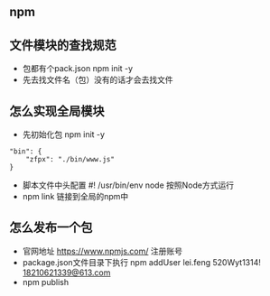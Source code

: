 ## npm 

## 文件模块的查找规范
- 包都有个pack.json  npm init -y
- 先去找文件名（包）没有的话才会去找文件

## 怎么实现全局模块
- 先初始化包 npm init -y
```
"bin": {
    "zfpx": "./bin/www.js"
}
```
- 脚本文件中头配置 #! /usr/bin/env node 按照Node方式运行
- npm link 链接到全局的npm中

## 怎么发布一个包
- 官网地址 https://www.npmjs.com/ 注册账号
- package.json文件目录下执行 npm addUser lei.feng 520Wyt1314! 18210621339@613.com
- npm publish